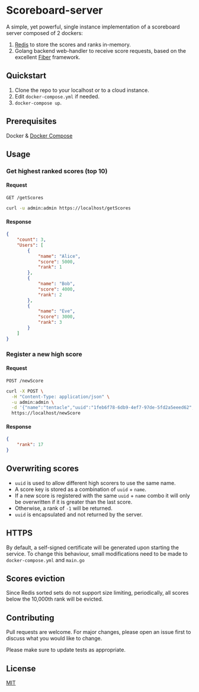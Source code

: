 # Scoreboard-server

A simple, yet powerful, single instance implementation of a scoreboard server composed of 2 dockers:
1. [Redis](https://redis.io/) to store the scores and ranks in-memory.
2. Golang backend web-handler to receive score requests, based on the excellent [Fiber](https://github.com/gofiber/fiber) framework.

## Quickstart

1. Clone the repo to your localhost or to a cloud instance.
2. Edit `docker-compose.yml` if needed.
3. `docker-compose up`.

## Prerequisites
Docker & [Docker Compose](https://docs.docker.com/compose/install/)


## Usage
### Get highest ranked scores (top 10)
#### Request
`GET /getScores`
```bash
curl -u admin:admin https://localhost/getScores
```
#### Response
```json
{
    "count": 3,
    "Users": [
        {
            "name": "Alice",
            "score": 5000,
            "rank": 1
        },
        {
            "name": "Bob",
            "score": 4000,
            "rank": 2
        },
        {
            "name": "Eve",
            "score": 3000,
            "rank": 3
        }
    ]
}
```

### Register a new high score
#### Request
`POST /newScore`
```bash
curl -X POST \
  -H "Content-Type: application/json" \
  -u admin:admin \
  -d '{"name":"tentacle","uuid":"1feb6f78-6db9-4ef7-97de-5fd2a5eeed62","score":12345}' \
  https://localhost/newScore
```
#### Response
```json
{
    "rank": 17
}
```


## Overwriting scores
* `uuid` is used to allow different high scorers to use the same name.
* A score key is stored as a combination of `uuid` + `name`.
* If a new score is registered with the same `uuid` + `name` combo it will only be overwritten if it is greater than the last score.
* Otherwise, a rank of `-1` will be returned.
* `uuid` is encapsulated and not returned by the server.

## HTTPS
By default, a self-signed certificate will be generated upon starting the service.
To change this behaviour, small modifications need to be made to `docker-compose.yml` and `main.go`

## Scores eviction
Since Redis sorted sets do not support size limiting, periodically, all scores below the 10,000th rank will be evicted.

## Contributing
Pull requests are welcome. For major changes, please open an issue first to discuss what you would like to change.

Please make sure to update tests as appropriate.

## License
[MIT](https://choosealicense.com/licenses/mit/)